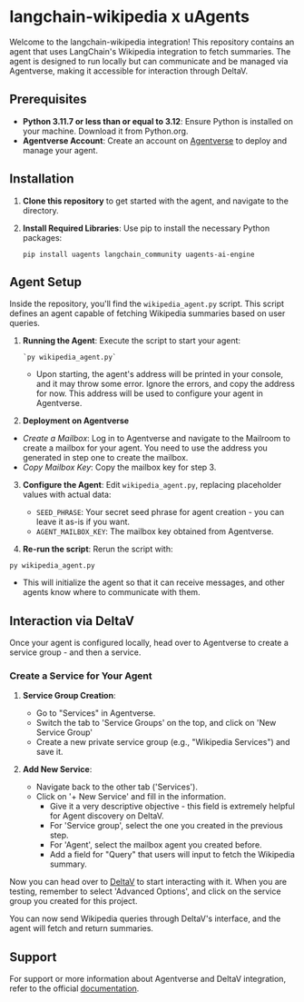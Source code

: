 # langchain-wikipedia x uAgents

Welcome to the langchain-wikipedia integration! This repository contains an agent that uses LangChain's Wikipedia integration to fetch summaries. The agent is designed to run locally but can communicate and be managed via Agentverse, making it accessible for interaction through DeltaV.

## Prerequisites

-   **Python 3.11.7 or less than or equal to 3.12**: Ensure Python is installed on your machine. Download it from Python.org.
-   **Agentverse Account**: Create an account on [Agentverse](https://agentverse.ai/) to deploy and manage your agent.

## Installation

1. **Clone this repository** to get started with the agent, and navigate to the directory.
    
2. **Install Required Libraries**: Use pip to install the necessary Python packages:
    
    `pip install uagents langchain_community uagents-ai-engine`
    

## Agent Setup

Inside the repository, you'll find the `wikipedia_agent.py` script. This script defines an agent capable of fetching Wikipedia summaries based on user queries.

1.  **Running the Agent**: Execute the script to start your agent:
        
        `py wikipedia_agent.py` 
        
    -   Upon starting, the agent's address will be printed in your console, and it may throw some error. Ignore the errors, and copy the address for now. This address will be used to configure your agent in Agentverse.
    
2. **Deployment on Agentverse**

-   *Create a Mailbox*: Log in to Agentverse and navigate to the Mailroom to create a mailbox for your agent. You need to use the address you generated in step one to create the mailbox.
-   *Copy Mailbox Key*: Copy the mailbox key for step 3.

3. **Configure the Agent**: Edit `wikipedia_agent.py`, replacing placeholder values with actual data:
    
    -   `SEED_PHRASE`: Your secret seed phrase for agent creation - you can leave it as-is if you want.
    -   `AGENT_MAILBOX_KEY`: The mailbox key obtained from Agentverse.
  
4. **Re-run the script**: Rerun the script with:   

 `py wikipedia_agent.py` 

- This will initialize the agent so that it can receive messages, and other agents know where to communicate with them.


## Interaction via DeltaV

Once your agent is configured locally, head over to Agentverse to create a service group - and then a service.

### Create a Service for Your Agent

1.  **Service Group Creation**:
    
    -   Go to "Services" in Agentverse.
    - Switch the tab to 'Service Groups' on the top, and click on 'New Service Group'
    -   Create a new private service group (e.g., "Wikipedia Services") and save it.
    
2.  **Add New Service**:
    
    -   Navigate back to the other tab ('Services').
    - Click on '+ New Service' and fill in the information. 
	    - Give it a very descriptive objective - this field is extremely helpful for Agent discovery on DeltaV.
	    - For 'Service group', select the one you created in the previous step.
	    - For 'Agent', select the mailbox agent you created before. 
	    - Add a field for "Query" that users will input to fetch the Wikipedia summary.

Now you can head over to [DeltaV](https://deltav.agentverse.ai/) to start interacting with it. When you are testing, remember to select 'Advanced Options', and click on the service group you created for this project.

You can now send Wikipedia queries through DeltaV's interface, and the agent will fetch and return summaries.

## Support

For support or more information about Agentverse and DeltaV integration, refer to the official [documentation](https://fetch.ai/docs).
